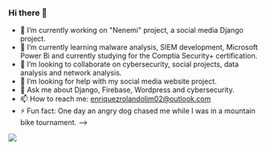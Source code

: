 ### Hi there 👋

- 🔭 I’m currently working on "Nenemi" project, a social media Django project.
- 🌱 I’m currently learning malware analysis, SIEM development, Microsoft Power Bi and currently studying for the Comptia Security+ certification.
- 👯 I’m looking to collaborate on cybersecurity, social projects, data analysis and network analysis.
- 🤔 I’m looking for help with my social media website project.
- 💬 Ask me about Django, Firebase, Wordpress and cybersecurity.
- 📫 How to reach me: enriquezrolandolim02@outlook.com
- ⚡ Fun fact: One day an angry dog chased me while I was in a mountain bike tournament.
-->

<img src="https://github-readme-stats.vercel.app/api?username=Mr-Rolando7013&&show_icons=true&title_color=ffffff&icon_color=bb2acf&text_color=daf7dc&bg_color=151515">

